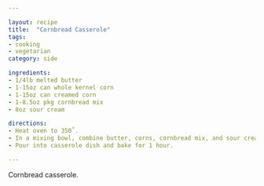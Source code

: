 ```yaml
---

layout: recipe
title:  "Cornbread Casserole"
tags: 
- cooking
- vegetarian
category: side

ingredients:
- 1/4lb melted butter
- 1-15oz can whole kernel corn
- 1-15oz can creamed corn
- 1-8.5oz pkg cornbread mix
- 8oz sour cream

directions:
- Heat oven to 350˚. 
- In a mixing bowl, combine butter, corns, cornbread mix, and sour cream. 
- Pour into casserole dish and bake for 1 hour.

---
```


Cornbread casserole.